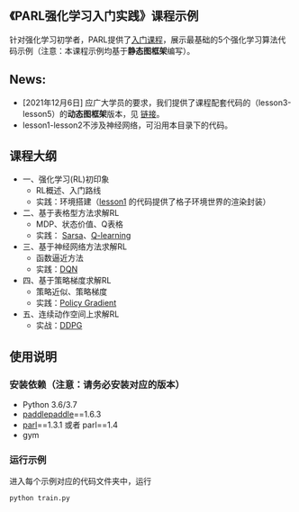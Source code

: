 ## 《PARL强化学习入门实践》课程示例

针对强化学习初学者，PARL提供了[入门课程](https://aistudio.baidu.com/aistudio/course/introduce/1335)，展示最基础的5个强化学习算法代码示例（注意：本课程示例均基于**静态图框架**编写）。

## News: 
+ [2021年12月6日] 应广大学员的要求，我们提供了课程配套代码的（lesson3-lesson5）的**动态图框架**版本，见 [链接](parl2_dygraph/)。
+ lesson1-lesson2不涉及神经网络，可沿用本目录下的代码。

## 课程大纲
+ 一、强化学习(RL)初印象
    + RL概述、入门路线
    + 实践：环境搭建（[lesson1](lesson1/gridworld.py) 的代码提供了格子环境世界的渲染封装）
+ 二、基于表格型方法求解RL
    + MDP、状态价值、Q表格
    + 实践： [Sarsa](lesson2/sarsa)、[Q-learning](lesson2/q_learning)
+ 三、基于神经网络方法求解RL
    + 函数逼近方法
    + 实践：[DQN](lesson3/dqn)
+ 四、基于策略梯度求解RL
    + 策略近似、策略梯度
    + 实践：[Policy Gradient](lesson4/policy_gradient)
+ 五、连续动作空间上求解RL
    + 实战：[DDPG](lesson5/ddpg)



## 使用说明

### 安装依赖（注意：请务必安装对应的版本）

+ Python 3.6/3.7 
+ [paddlepaddle](https://github.com/PaddlePaddle/Paddle)==1.6.3
+ [parl](https://github.com/PaddlePaddle/PARL)==1.3.1 或者 parl==1.4
+ gym


### 运行示例

进入每个示例对应的代码文件夹中，运行
```
python train.py
```

